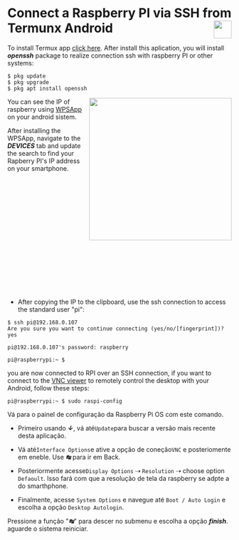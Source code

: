# Connect a Raspberry PI via SSH from Termunx Android<img align="right" src="https://upload.wikimedia.org/wikipedia/commons/f/f3/Termux_2.png" width="" height="40px">


To install Termux app  <a href="https://termux.com/" target="_blank" title="HTML Tutorials">click here</a>.
After install this aplication, you will install ***openssh*** package to realize connection ssh with raspberry PI or other systems:
```terminal
$ pkg update
$ pkg upgrade
$ pkg apt install openssh
```

<p > 
<img align="right" src="https://raw.githubusercontent.com/horberlan/curiculo/main/WPSApp.png?token=ALEU6A3ZJPL4CUZV2UJMWRDAB3SEK" width="320" height="">
</p>

You can see the IP of raspberry using  <a href="https://play.google.com/store/apps/details?id=com.themausoft.wpsapp&hl=en&gl=US" target="_blank" title="HTML Tutorials">WPSApp</a> on your android sistem.


After installing the WPSApp, navigate to the  ***DEVICES*** tab and update the search to find your Rapberry PI's IP address on your smartphone.





<br><br><br><br><br><br><br><br><br><br><br><br><br><br><br>




* After copying the IP to the clipboard, use the ssh connection to access the standard user "pi":


```terminal
$ ssh pi@192.168.0.107
Are you sure you want to continue connecting (yes/no/[fingerprint])? yes

pi@192.168.0.107's password: raspberry

pi@raspberrypi:~ $
```
you are now connected to RPI over an SSH connection, if you want to connect to the <a href="https://www.realvnc.com/en/connect/download/viewer/" target="_blank" title="VNC Viewer">VNC viewer</a> to remotely control the desktop with your Android, follow these steps:
```
pi@raspberrypi:~ $ sudo raspi-config
```
Vá para o painel de configuração da Raspberry Pi OS com este comando.

* Primeiro usando ***&#8595;***, vá até```Update```para buscar a versão mais recente desta aplicação.
* Vá até```Interface Options```e ative a opção de coneção```VNC``` e posteriomente em eneble. Use ***&#8633;*** para ir em Back. 
* Posteriormente acesse```Display Options``` &#8674; ```Resolution``` &#8674; choose option ```Defaoult```. Isso fará com que a resolução de tela da raspberry se adpte a do smarthphone.

* Finalmente, acesse ```System Options``` e navegue até ```Boot / Auto Login``` e escolha a opção ```Desktop Autologin```.

Pressione a função "***&#8633;***" para descer no submenu e escolha a opção ***finish***. aguarde o sistema reiniciar. 

